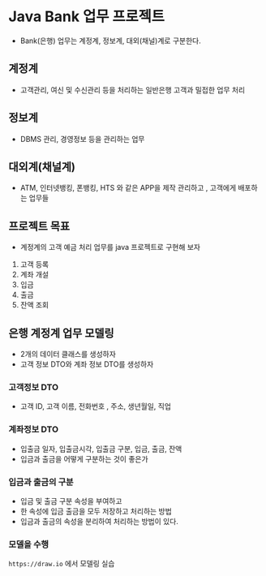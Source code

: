 # Java Bank 업무 프로젝트
* Bank(은행) 업무는 계정계, 정보계, 대외(채널)계로 구분한다.

## 계정계
* 고객관리, 여신 및 수신관리 등을 처리하는 일반은행 고객과 밀접한 업무 처리

## 정보계
* DBMS 관리, 경영정보 등을 관리하는 업무

## 대외계(채널계)
* ATM, 인터넷뱅킹, 폰뱅킹, HTS 와 같은 APP을 제작 관리하고 , 고객에게 배포하는 업무들

## 프로젝트 목표
* 계정계의 고객 예금 처리 업무를 java 프로젝트로 구현해 보자

1. 고객 등록
2. 계좌 개설
3. 입금
4. 출금
5. 잔액 조회

## 은행 계정계 업무 모델링
* 2개의 데이터 클래스를 생성하자
* 고객 정보 DTO와 계좌 정보 DTO를 생성하자

### 고객정보 DTO
* 고객 ID, 고객 이름, 전화번호 , 주소, 생년월일, 직업

### 계좌정보 DTO
* 입출금 일자, 입출금시각, 입출금 구분, 입금, 출금, 잔액
* 입금과 출금을 어떻게 구분하는 것이 좋은가

### 입금과 출금의 구분
* 입금 및 출금 구분 속성을 부여하고 
* 한 속성에 입금 출금을 모두 저장하고 처리하는 방법
* 입금과 출금의 속성을 분리하여 처리하는 방법이 있다.

### 모델을 수행
`https://draw.io` 에서 모델링 실습


